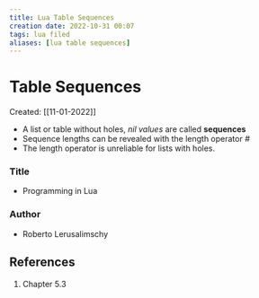 ```yaml
---
title: Lua Table Sequences
creation date: 2022-10-31 00:07
tags: lua filed
aliases: [lua table sequences]
---
```


# Table Sequences
Created: [[11-01-2022]]
- A list or table without holes, *nil values* are called **sequences**
- Sequence lengths can be revealed with the length operator *#*
- The length operator is unreliable for lists with holes.


### Title
- Programming in Lua
### Author
- Roberto Lerusalimschy
## References
1. Chapter 5.3
